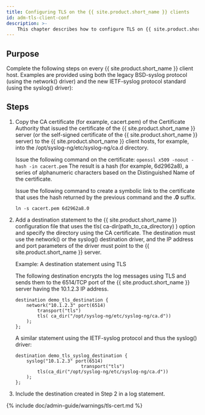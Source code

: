 ```yaml
---
title: Configuring TLS on the {{ site.product.short_name }} clients
id: adm-tls-client-conf
description: >-
	This chapter describes how to configure TLS on {{ site.product.short_name }} clients
---
```


## Purpose

Complete the following steps on every {{ site.product.short_name }} client host. Examples
are provided using both the legacy BSD-syslog protocol (using the
network() driver) and the new IETF-syslog protocol standard (using the
syslog() driver):

## Steps

1. Copy the CA certificate (for example, cacert.pem) of the Certificate
    Authority that issued the certificate of the {{ site.product.short_name }} server (or
    the self-signed certificate of the {{ site.product.short_name }} server) to the
    {{ site.product.short_name }} client hosts, for example, into the
    /opt/syslog-ng/etc/syslog-ng/ca.d directory.

    Issue the following command on the certificate: `openssl x509
    -noout -hash -in cacert.pem` The result is a hash (for example,
    6d2962a8), a series of alphanumeric characters based on the
    Distinguished Name of the certificate.

    Issue the following command to create a symbolic link to the
    certificate that uses the hash returned by the previous command and
    the **.0** suffix.

    `ln -s cacert.pem 6d2962a8.0`

2. Add a destination statement to the {{ site.product.short_name }} configuration file that
    uses the tls( ca-dir(path_to_ca_directory) ) option and specify
    the directory using the CA certificate. The destination must use the
    network() or the syslog() destination driver, and the IP address and
    port parameters of the driver must point to the {{ site.product.short_name }} server.

    Example: A destination statement using TLS

    The following destination encrypts the log messages using TLS and
    sends them to the 6514/TCP port of the {{ site.product.short_name }} server having the
    10.1.2.3 IP address.

    ```config
    destination demo_tls_destination {
        network("10.1.2.3" port(6514)
            transport("tls")
            tls( ca_dir("/opt/syslog-ng/etc/syslog-ng/ca.d"))
        );
    };
    ```

    A similar statement using the IETF-syslog protocol and thus the
    syslog() driver:

    ```config
    destination demo_tls_syslog_destination {
        syslog("10.1.2.3" port(6514)
                            transport("tls")
            tls(ca_dir("/opt/syslog-ng/etc/syslog-ng/ca.d"))
        );
    };
    ```

3. Include the destination created in Step 2 in a log statement.

{% include doc/admin-guide/warnings/tls-cert.md %}
